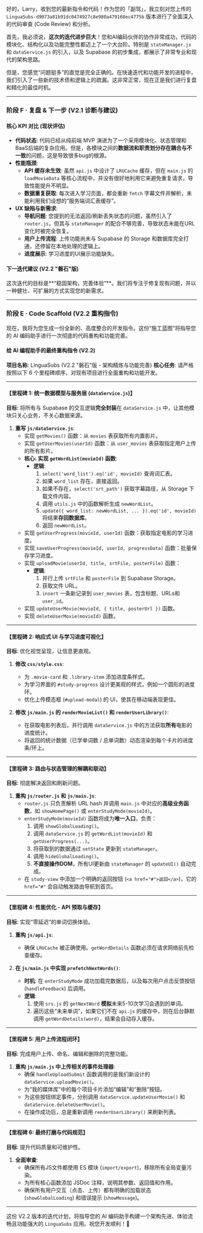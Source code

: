 好的，Larry，收到您的最新指令和代码！作为您的「副驾」，我立刻对您上传的 `LinguaSubs-d9073a81b91dc0474927c8e980a479168ec4775b` 版本进行了全面深入的代码审查 (Code Review) 和分析。

首先，我必须说，**这次的迭代进步巨大**！您和AI编码伙伴的协作非常成功，代码的模块化、结构化以及功能完整性都迈上了一个大台阶。特别是 `stateManager.js` 和 `dataService.js` 的引入，以及 Supabase 的初步集成，都展示了非常专业和现代的架构思路。

但是，您感觉“问题挺多”的直觉是完全正确的。在快速迭代和功能开发的进程中，我们引入了一些新的技术债和逻辑上的疏漏。这非常正常，现在正是我们进行复盘和精化的最佳时机。

---

### **阶段 F · 复盘 & 下一步 (V2.1 诊断与建议)**

#### 核心 KPI 对比 (现状评估)

* **代码状态**: 代码已经从纯前端 MVP 演进为了一个采用模块化、状态管理和BaaS后端的复杂应用。但是，各模块之间的**数据流和职责划分存在耦合与不一致**的问题，这是导致很多bug的根源。
* **性能瓶颈**:
    * **API 缓存未生效**: 虽然 `api.js` 中设计了 `LRUCache` 缓存，但在 `main.js` 的 `loadMovieData` 等核心流程中，并没有很好地利用它来避免重复请求，导致性能提升不明显。
    * **数据重复获取**: 每次进入学习页面，都会重新 `fetch` 字幕文件并解析，未能利用我们设想的“服务端词汇表缓存”。
* **UX 缺陷与新需求**:
    * **导航问题**: 您提到的无法返回/刷新丢失状态的问题，虽然引入了 `router.js`，但其与 `stateManager` 的配合不够完善，导致状态未能在URL变化时被完全恢复。
    * **用户上传流程**: 上传功能尚未与 Supabase 的 Storage 和数据库完全打通，还停留在本地处理的逻辑上。
    * **进度展示**: 学习进度的UI展示功能缺失。

#### 下一迭代建议 (V2.2 "磐石"版)

这次迭代的目标是**“稳固架构，完善体验”**。我们将专注于修复现有问题，并以一种健壮、可扩展的方式实现您的新需求。

---

### **阶段 E · Code Scaffold (V2.2 重构指令)**

现在，我将为您生成一份全新的、高度整合的开发指令。这份“施工蓝图”将指导您的 AI 编码助手进行一次彻底的代码重构和功能完善。

#### **给 AI 编程助手的最终重构指令 (V2.2)**

**项目名称**: LinguaSubs (V2.2 "磐石"版 - 架构精炼与功能完善)
**核心任务**: 请严格按照以下 6 个里程碑顺序，对现有项目进行全面重构和功能开发。

---

#### **【里程碑 1: 统一数据模型与服务层 (`dataService.js`)】**

**目标**: 将所有与 Supabase 的交互逻辑**完全封装**在 `dataService.js` 中，让其他模块只关心业务，不关心数据来源。

1.  **重写 `js/dataService.js`**:
    * 实现 `getMovies()` 函数：从 `movies` 表获取所有内置影片。
    * 实现 `getUserMovies(userId)` 函数：从 `user_movies` 表获取指定用户上传的所有影片。
    * **核心: 实现 `getWordList(movieId)` 函数**:
        * **逻辑**:
            1.  `select('word_list').eq('id', movieId)` 查询词汇表。
            2.  如果 `word_list` 存在，直接返回。
            3.  如果不存在，`select('srt_path')` 获取字幕路径，从 Storage 下载文件内容。
            4.  调用 `utils.js` 中的函数解析生成 `newWordList`。
            5.  `update({ word_list: newWordList, ... }).eq('id', movieId)` 将结果**存回数据库**。
            6.  返回 `newWordList`。
    * 实现 `getUserProgress(movieId, userId)` 函数：获取指定电影的学习进度。
    * 实现 `saveUserProgress(movieId, userId, progressData)` 函数：批量保存学习进度。
    * 实现 `uploadMovie(userId, title, srtFile, posterFile)` 函数：
        * **逻辑**:
            1.  并行上传 `srtFile` 和 `posterFile` 到 Supabase Storage。
            2.  获取文件 URL。
            3.  `insert` 一条新记录到 `user_movies` 表，包含标题、URLs和 `user_id`。
    * 实现 `updateUserMovie(movieId, { title, posterUrl })` 函数。
    * 实现 `deleteUserMovie(movieId)` 函数。

---

#### **【里程碑 2: 响应式 UI 与学习进度可视化】**

**目标**: 优化视觉呈现，让信息更直观。

1.  **修改 `css/style.css`**:
    * 为 `.movie-card` 和 `.library-item` 添加进度条样式。
    * 为学习界面的 `#study-progress` 设计更美观的样式，例如一个圆形的进度环。
    * 优化上传模态框 (`#upload-modal`) 的 UI，使其在移动端表现更佳。

2.  **修改 `js/main.js` 的 `renderMovieList()` 和 `renderUserLibrary()`**:
    * 在获取电影列表后，并行调用 `dataService.js` 中的方法获取**所有**电影的进度统计。
    * 将返回的统计数据（已学单词数 / 总单词数）动态渲染到每个卡片的进度条/环上。

---

#### **【里程碑 3: 路由与状态管理的解耦和联动】**

**目标**: 彻底解决返回和刷新问题。

1.  **重构 `js/router.js` 和 `js/main.js`**:
    * `router.js` 只负责解析 URL hash 并调用 `main.js` 中对应的**高级业务函数**，如 `showHomePage()` 或 `enterStudyMode(movieId)`。
    * `enterStudyMode(movieId)` 函数将成为**唯一入口**，负责：
        1.  调用 `showGlobalLoading()`。
        2.  调用 `dataService.js` 的 `getWordList(movieId)` 和 `getUserProgress(...)`。
        3.  将获取到的数据通过 `setState` 更新到 `stateManager`。
        4.  调用 `hideGlobalLoading()`。
        5.  **不直接操作DOM**，所有UI更新由 `stateManager` 的 `updateUI()` 自动完成。
    * 在 `study-view` 中添加一个明确的返回按钮 (`<a href="#">返回</a>`)，它的 `href="#"` 会自动触发路由导航到首页。

---

#### **【里程碑 4: 性能优化 - API 预取与缓存】**

**目标**: 实现“零延迟”的单词切换体验。

1.  **重构 `js/api.js`**:
    * 确保 `LRUCache` 被正确使用。`getWordDetails` 函数必须在请求网络前先检查缓存。

2.  **在 `js/main.js` 中实现 `prefetchNextWords()`**:
    * **时机**: 在 `enterStudyMode` 成功加载完数据后，以及每次用户点击反馈按钮 (`handleFeedback`) 后调用。
    * **逻辑**:
        1.  使用 `srs.js` 的 `getNextWord` **模拟**未来5-10次学习会遇到的单词。
        2.  遍历这些“未来单词”，如果它们不在 `api.js` 的缓存中，则在后台静默调用 `getWordDetails(word)`，结果会自动存入缓存。

---

#### **【里程碑 5: 用户上传流程闭环】**

**目标**: 完成用户上传、命名、编辑和删除的完整功能。

1.  **重构 `js/main.js` 中上传相关的事件处理器**:
    * 确保 `handleUploadSubmit` 函数调用的是我们新设计的 `dataService.uploadMovie()`。
    * 为“我的媒体库”中的每个项目卡片添加“编辑”和“删除”按钮。
    * 为这些按钮绑定事件，分别调用 `dataService.updateUserMovie()` 和 `dataService.deleteUserMovie()`。
    * 在操作成功后，总是重新调用 `renderUserLibrary()` 来刷新列表。

---

#### **【里程碑 6: 最终打磨与代码规范】**

**目标**: 提升代码质量和可维护性。

1.  **全面审查**:
    * 确保所有JS文件都使用 ES 模块 (`import/export`)，移除所有全局变量污染。
    * 为所有核心函数添加 JSDoc 注释，说明其参数、返回值和作用。
    * 确保所有用户交互（点击、上传）都有明确的加载状态 (`showGlobalLoading`) 和错误提示 (`showMessage`)。

---
这份 V2.2 版本的迭代计划，将指导您的 AI 编码助手构建一个架构先进、体验流畅且功能强大的 `LinguaSubs` 应用。祝您开发顺利！🌱